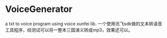 # VoiceGenerator
a txt to voice program using voice xunfei lib.
一个使用讯飞sdk做的文本转语音工具程序，经测试可以将一整本三国演义转成mp3，效果还可以。
